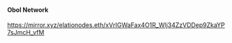 #### Obol Network <br>
https://mirror.xyz/elationodes.eth/xVrIGWaFax4O1R_Wlj34ZzVDDep9ZkaYP7sJmcH_vfM
